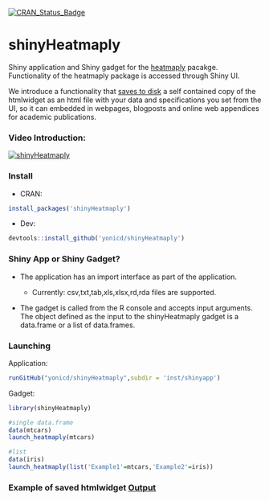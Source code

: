 [![CRAN\_Status\_Badge](https://www.r-pkg.org/badges/version/shinyHeatmaply)](https://cran.r-project.org/package=shinyHeatmaply)
# shinyHeatmaply

Shiny application and Shiny gadget for the [heatmaply](https://github.com/talgalili/heatmaply) pacakge. Functionality of the heatmaply package is accessed through Shiny UI. 

We introduce a functionality that [saves to disk](https://yonicd.github.io/shinyHeatmaply/) a self contained copy of the htmlwidget as an html file with your data and specifications you set from the UI, so it can embedded in webpages, blogposts and online web appendices for academic publications.

### Video Introduction:

<a href="http://www.youtube.com/watch?v=hANY_g1kB_A" target="_blank" ><img src="http://img.youtube.com/vi/hANY_g1kB_A/0.jpg" alt="shinyHeatmaply"></a>

<!----
<div class="iframe_container">
  <iframe width="560" height="315" src="http://www.youtube.com/embed/hANY_g1kB_A" frameborder="0" allowfullscreen></iframe>
</div>
---->

### Install

  - CRAN:

```r
install_packages('shinyHeatmaply')
```

  - Dev:

```r
devtools::install_github('yonicd/shinyHeatmaply')
```

### Shiny App or Shiny Gadget?

  - The application has an import interface as part of the application.
    - Currently: csv,txt,tab,xls,xlsx,rd,rda files are supported.

  - The gadget is called from the R console and accepts input arguments. The object defined as the input to the shinyHeatmaply gadget is a data.frame or a list of data.frames.

### Launching

Application:

```r
runGitHub("yonicd/shinyHeatmaply",subdir = 'inst/shinyapp')
```


Gadget:

```r
library(shinyHeatmaply)

#single data.frame
data(mtcars)
launch_heatmaply(mtcars)

#list
data(iris)
launch_heatmaply(list('Example1'=mtcars,'Example2'=iris))
```

### Example of saved htmlwidget [Output](https://yonicd.github.io/shinyHeatmaply/)
<!----
<iframe width="854" height="480" src="https://yonicd.github.io/shinyHeatmaply/" frameborder="0" allowfullscreen></iframe>
---->
